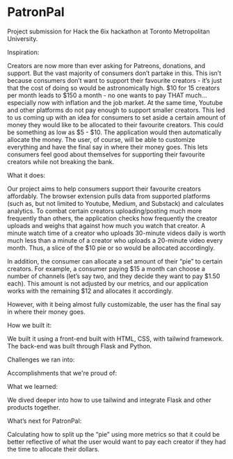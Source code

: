 # PatronPal
Project submission for Hack the 6ix hackathon at Toronto Metropolitan University.



Inspiration:

Creators are now more than ever asking for Patreons, donations, and support. But the vast majority of consumers don’t partake in this. 
This isn’t because consumers don’t want to support their favourite creators - it’s just that the cost of doing so would be astronomically high. 
$10 for 15 creators per month leads to $150 a month - no one wants to pay THAT much… especially now with inflation and the job market. 
At the same time, Youtube and other platforms do not pay enough to support smaller creators. 
This led to us coming up with an idea for consumers to set aside a certain amount of money they would like to be allocated to their favourite creators. 
This could be something as low as $5 - $10. The application would then automatically allocate the money. 
The user, of course, will be able to customize everything and have the final say in where their money goes. 
This lets consumers feel good about themselves for supporting their favourite creators while not breaking the bank.



What it does:

Our project aims to help consumers support their favourite creators affordably. 
The browser extension pulls data from supported platforms (such as, but not limited to Youtube, Medium, and Substack) and calculates analytics. 
To combat certain creators uploading/posting much more frequently than others, the application checks how frequently the creator uploads and weighs that against how much you watch that creator. 
A minute watch time of a creator who uploads 30-minute videos daily is worth much less than a minute of a creator who uploads a 20-minute video every month. 
Thus, a slice of the $10 pie or so would be allocated accordingly.

In addition, the consumer can allocate a set amount of their “pie” to certain creators. 
For example, a consumer paying $15 a month can choose a number of channels (let’s say two, and they decide they want to pay $1.50 each). 
This amount is not adjusted by our metrics, and our application works with the remaining $12 and allocates it accordingly.

However, with it being almost fully customizable, the user has the final say in where their money goes.



How we built it:

We built it using a front-end built with HTML, CSS, with tailwind framework. The back-end was built through Flask and Python. 



Challenges we ran into:



Accomplishments that we're proud of:



What we learned:

We dived deeper into how to use tailwind and integrate Flask and other products together. 



What’s next for PatronPal:

Calculating how to split up the “pie” using more metrics so that it could be better reflective of what the user would want to pay each creator if they had the time to allocate their dollars. 
